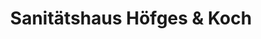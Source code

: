 ---
title: "Sanitätshaus Höfges & Koch"
url: /ratingen/sanitaetshaus-hoefges-und-koch/
shop: Sanitätshaus
---